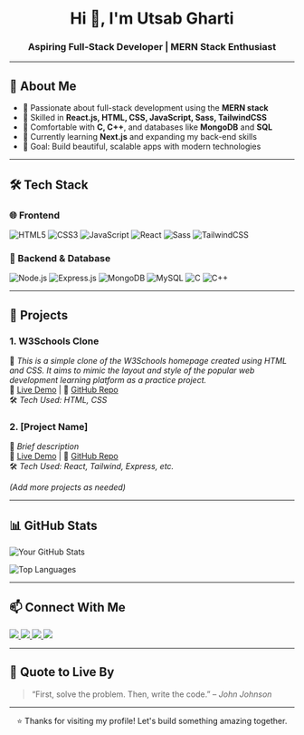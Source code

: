 <h1 align="center">Hi 👋, I'm Utsab Gharti</h1>
<h3 align="center">Aspiring Full-Stack Developer | MERN Stack Enthusiast</h3>

---
## 🧠 About Me

- 🚀 Passionate about full-stack development using the **MERN stack**
- 🔧 Skilled in **React.js, HTML, CSS, JavaScript, Sass, TailwindCSS**
- 🧩 Comfortable with **C, C++**, and databases like **MongoDB** and **SQL**
- 🌱 Currently learning **Next.js** and expanding my back-end skills
- 🎯 Goal: Build beautiful, scalable apps with modern technologies

---

## 🛠️ Tech Stack

### 🌐 Frontend
![HTML5](https://img.shields.io/badge/HTML5-E34F26?style=flat&logo=html5&logoColor=white)
![CSS3](https://img.shields.io/badge/CSS3-1572B6?style=flat&logo=css3&logoColor=white)
![JavaScript](https://img.shields.io/badge/JavaScript-F7DF1E?style=flat&logo=javascript&logoColor=black)
![React](https://img.shields.io/badge/React-61DAFB?style=flat&logo=react&logoColor=black)
![Sass](https://img.shields.io/badge/Sass-CC6699?style=flat&logo=sass&logoColor=white)
![TailwindCSS](https://img.shields.io/badge/TailwindCSS-06B6D4?style=flat&logo=tailwindcss&logoColor=white)

### 🔧 Backend & Database
![Node.js](https://img.shields.io/badge/Node.js-339933?style=flat&logo=nodedotjs&logoColor=white)
![Express.js](https://img.shields.io/badge/Express.js-000000?style=flat&logo=express&logoColor=white)
![MongoDB](https://img.shields.io/badge/MongoDB-47A248?style=flat&logo=mongodb&logoColor=white)
![MySQL](https://img.shields.io/badge/MySQL-00758F?style=flat&logo=mysql&logoColor=white)
![C](https://img.shields.io/badge/C-00599C?style=flat&logo=c&logoColor=white)
![C++](https://img.shields.io/badge/C%2B%2B-00599C?style=flat&logo=c%2B%2B&logoColor=white)

---
## 🚀 **Projects**  

### 1. W3Schools Clone
📌 *This is a simple clone of the W3Schools homepage created using HTML and CSS. It aims to mimic the layout and style of the popular web development learning platform as a practice project.*<br/>
🔗 [Live Demo](https://iamutsab-git.github.io/W3Schools-Clone/) | 📂 [GitHub Repo](https://github.com/iamutsab-git/W3Schools-Clone.git)  
🛠 *Tech Used: HTML, CSS*  

### 2. **[Project Name]**  
📌 *Brief description*  
🔗 [Live Demo](#) | 📂 [GitHub Repo](#)  
🛠 *Tech Used: React, Tailwind, Express, etc.*  

*(Add more projects as needed)*  

---
## 📊 **GitHub Stats**  

![Your GitHub Stats](https://github-readme-stats.vercel.app/api?username=iamutsab-git&show_icons=true&theme=radical)  

![Top Languages](https://github-readme-stats.vercel.app/api/top-langs/?username=iamutsab-git&layout=compact&theme=dark)  

---

## 📫 Connect With Me

<p align="left">
  <a href="mailto:utsabgharti6@gmail.com" target="_blank">
    <img src="https://img.shields.io/badge/Gmail-D14836?style=flat&logo=gmail&logoColor=white" />
  </a>
  <a href="https://www.linkedin.com/in/utsab-gharti-845908350/" target="_blank">
    <img src="https://img.shields.io/badge/LinkedIn-0077B5?style=flat&logo=linkedin&logoColor=white" />
  </a>
  <a href="https://www.facebook.com/utsabgharti1271" target="_blank">
    <img src="https://img.shields.io/badge/Facebook-1877F2?style=flat&logo=facebook&logoColor=white" />
  </a>
  <a href="https://your-portfolio-link.com" target="_blank">
    <img src="https://img.shields.io/badge/Portfolio-000000?style=flat&logo=firefox&logoColor=white" />
  </a>
</p>

---

## 💬 Quote to Live By

> “First, solve the problem. Then, write the code.” – *John Johnson*

---

<p align="center">⭐ Thanks for visiting my profile! Let's build something amazing together.  </p>
